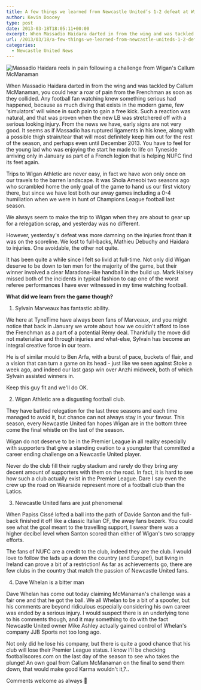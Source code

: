 ```yaml
---
title: A few things we learned from Newcastle United’s 1-2 defeat at Wigan
author: Kevin Doocey
type: post
date: 2013-03-18T18:05:11+00:00
excerpt: When Massadio Haidara darted in from the wing and was tackled by Callum McManaman, you could hear a roar of pain from the Frenchman as soon as they collided. Any football fan watching..
url: /2013/03/18/a-few-things-we-learned-from-newcastle-uniteds-1-2-defeat-at-wigan/
categories:
  - Newcastle United News
---
```


![Massadio Haidara reels in pain following a challenge from Wigan's Callum McManaman](https://www.tynetime.com/wp-content/uploads/2013/03/Callum-McManaman-Tackle-Haidara.jpg "McManaman - One of the worst challenges I have seen for quite a while")

When Massadio Haidara darted in from the wing and was tackled by Callum McManaman, you could hear a roar of pain from the Frenchman as soon as they collided. Any football fan watching knew something serious had happened, because as much diving that exists in the modern game, few 'simulators' will wince in such pain to gain a free kick. Such a reaction was natural, and that was proven when the new LB was stretchered off with a serious looking injury. From the news we have, early signs are not very good. It seems as if Massadio has ruptured ligaments in his knee, along with a possible thigh strain/tear that will most definitely keep him out for the rest of the season, and perhaps even until December 2013. You have to feel for the young lad who was enjoying the start he made to life on Tyneside arriving only in January as part of a French legion that is helping NUFC find its feet again.

Trips to Wigan Athletic are never easy, in fact we have won only once on our travels to the barren landscape. It was Shola Ameobi two seasons ago who scrambled home the only goal of the game to hand us our first victory there, but since we have lost both our away games including a 0-4 humiliation when we were in hunt of Champions League football last season.

We always seem to make the trip to Wigan when they are about to gear up for a relegation scrap, and yesterday was no different.

However, yesterday's defeat was more damning on the injuries front than it was on the scoreline. We lost to full-backs, Mathieu Debuchy and Haidara to injuries. One avoidable, the other not quite.

It has been quite a while since I felt so livid at full-time. Not only did Wigan deserve to be down to ten men for the majority of the game, but their winner involved a clear Maradona-like handball in the build up. Mark Halsey missed both of the incidents in typical fashion to cap one of the worst referee performances I have ever witnessed in my time watching football.

**What did we learn from the game though?**

1. Sylvain Marveaux has fantastic ability.

We here at TyneTime have always been fans of Marveaux, and you might notice that back in January we wrote about how we couldn't afford to lose the Frenchman as a part of a potential Rémy deal. Thankfully the move did not materialise and through injuries and what-else, Sylvain has become an integral creative force in our team.

He is of similar mould to Ben Arfa, with a burst of pace, buckets of flair, and a vision that can turn a game on its head - just like we seen against Stoke a week ago, and indeed our last gasp win over Anzhi midweek, both of which Sylvain assisted winners in.

Keep this guy fit and we'll do OK.

2. Wigan Athletic are a disgusting football club.

They have battled relegation for the last three seasons and each time managed to avoid it, but chance can not always stay in your favour. This season, every Newcastle United fan hopes Wigan are in the bottom three come the final whistle on the last of the season.

Wigan do not deserve to be in the Premier League in all reality especially with supporters that give a standing ovation to a youngster that committed a career ending challenge on a Newcastle United player.

Never do the club fill their rugby stadium and rarely do they bring any decent amount of supporters with them on the road. In fact, it is hard to see how such a club actually exist in the Premier League. Dare I say even the crew up the road on Wearside represent more of a football club than the Latics.

3. Newcastle United fans are just phenomenal

When Papiss Cissé lofted a ball into the path of Davide Santon and the full-back finished it off like a classic Italian CF, the away fans bezerk. You could see what the goal meant to the travelling support, I swear there was a higher decibel level when Santon scored than either of Wigan's two scrappy efforts.

The fans of NUFC are a credit to the club, indeed they are the club. I would love to follow the lads up a down the country (and Europe!), but living in Ireland can prove a bit of a restriction! As far as achievements go, there are few clubs in the country that match the passion of Newcastle United fans.

4. Dave Whelan is a bitter man

Dave Whelan has come out today claiming McManaman's challenge was a fair one and that he got the ball. We all Whelan to be a bit of a spoofer, but his comments are beyond ridiculous especially considering his own career was ended by a serious injury. I would suspect there is an underlying tone to his comments though, and it may something to do with the fact Newcastle United owner Mike Ashley actually gained control of Whelan's company JJB Sports not too long ago.

Not only did he lose his company, but there is quite a good chance that his club will lose their Premier League status. I know I'll be checking footballscores.com on the last day of the season to see who takes the plunge! An own goal from Callum McManaman on the final to send them down, that would make good Karma wouldn't it,?..

Comments welcome as always 🙂
